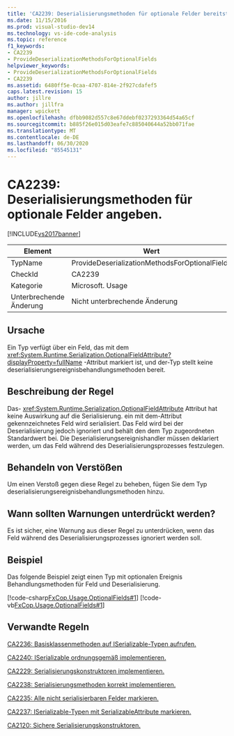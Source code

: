 ```yaml
---
title: 'CA2239: Deserialisierungsmethoden für optionale Felder bereitstellen | Microsoft-Dokumentation'
ms.date: 11/15/2016
ms.prod: visual-studio-dev14
ms.technology: vs-ide-code-analysis
ms.topic: reference
f1_keywords:
- CA2239
- ProvideDeserializationMethodsForOptionalFields
helpviewer_keywords:
- ProvideDeserializationMethodsForOptionalFields
- CA2239
ms.assetid: 6480ff5e-0caa-4707-814e-2f927cdafef5
caps.latest.revision: 15
author: jillre
ms.author: jillfra
manager: wpickett
ms.openlocfilehash: dfbb9082d557c8e67ddebf0237293364d54a65cf
ms.sourcegitcommit: b885f26e015d03eafe7c885040644a52bb071fae
ms.translationtype: MT
ms.contentlocale: de-DE
ms.lasthandoff: 06/30/2020
ms.locfileid: "85545131"
---
```

# <a name="ca2239-provide-deserialization-methods-for-optional-fields"></a>CA2239: Deserialisierungsmethoden für optionale Felder angeben.
[!INCLUDE[vs2017banner](../includes/vs2017banner.md)]

|Element|Wert|
|-|-|
|TypName|ProvideDeserializationMethodsForOptionalFields|
|CheckId|CA2239|
|Kategorie|Microsoft. Usage|
|Unterbrechende Änderung|Nicht unterbrechende Änderung|

## <a name="cause"></a>Ursache
 Ein Typ verfügt über ein Feld, das mit dem <xref:System.Runtime.Serialization.OptionalFieldAttribute?displayProperty=fullName> -Attribut markiert ist, und der-Typ stellt keine deserialisierungsereignisbehandlungsmethoden bereit.

## <a name="rule-description"></a>Beschreibung der Regel
 Das- <xref:System.Runtime.Serialization.OptionalFieldAttribute> Attribut hat keine Auswirkung auf die Serialisierung. ein mit dem-Attribut gekennzeichnetes Feld wird serialisiert. Das Feld wird bei der Deserialisierung jedoch ignoriert und behält den dem Typ zugeordneten Standardwert bei. Die Deserialisierungsereignishandler müssen deklariert werden, um das Feld während des Deserialisierungsprozesses festzulegen.

## <a name="how-to-fix-violations"></a>Behandeln von Verstößen
 Um einen Verstoß gegen diese Regel zu beheben, fügen Sie dem Typ deserialisierungsereignisbehandlungsmethoden hinzu.

## <a name="when-to-suppress-warnings"></a>Wann sollten Warnungen unterdrückt werden?
 Es ist sicher, eine Warnung aus dieser Regel zu unterdrücken, wenn das Feld während des Deserialisierungsprozesses ignoriert werden soll.

## <a name="example"></a>Beispiel
 Das folgende Beispiel zeigt einen Typ mit optionalen Ereignis Behandlungsmethoden für Feld und Deserialisierung.

 [!code-csharp[FxCop.Usage.OptionalFields#1](../snippets/csharp/VS_Snippets_CodeAnalysis/FxCop.Usage.OptionalFields/cs/FxCop.Usage.OptionalFields.cs#1)]
 [!code-vb[FxCop.Usage.OptionalFields#1](../snippets/visualbasic/VS_Snippets_CodeAnalysis/FxCop.Usage.OptionalFields/vb/FxCop.Usage.OptionalFields.vb#1)]

## <a name="related-rules"></a>Verwandte Regeln
 [CA2236: Basisklassenmethoden auf ISerializable-Typen aufrufen.](../code-quality/ca2236-call-base-class-methods-on-iserializable-types.md)

 [CA2240: ISerializable ordnungsgemäß implementieren.](../code-quality/ca2240-implement-iserializable-correctly.md)

 [CA2229: Serialisierungskonstruktoren implementieren.](../code-quality/ca2229-implement-serialization-constructors.md)

 [CA2238: Serialisierungsmethoden korrekt implementieren.](../code-quality/ca2238-implement-serialization-methods-correctly.md)

 [CA2235: Alle nicht serialisierbaren Felder markieren.](../code-quality/ca2235-mark-all-non-serializable-fields.md)

 [CA2237: ISerializable-Typen mit SerializableAttribute markieren.](../code-quality/ca2237-mark-iserializable-types-with-serializableattribute.md)

 [CA2120: Sichere Serialisierungskonstruktoren.](../code-quality/ca2120-secure-serialization-constructors.md)
